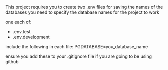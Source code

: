 This project requires you to create two .env files for saving the names of the databases
you need to specify the database names for the project to work

one each of:

- .env.test
- .env.development

include the following in each file:
PGDATABASE=you_database_name

ensure you add these to your .gitignore file if you are going to be using github
